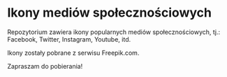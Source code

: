 # Ikony mediów społecznościowych
Repozytorium zawiera ikony popularnych mediów społecznościowych, tj.: Facebook, Twitter, Instagram, Youtube, itd.

Ikony zostały pobrane z serwisu Freepik.com.

Zapraszam do pobierania!